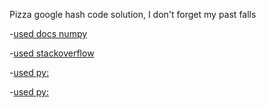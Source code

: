 Pizza google hash code solution, I don't forget my past falls


-[used docs numpy](https://docs.scipy.org/doc/numpy/reference/generated/numpy.zeros.html)

-[used stackoverflow](stackoverflow.com)

-[used py:](https://www.pythoncentral.io/pythons-range-function-explained/)

-[used py:](https://www.pythoncentral.io/pythons-range-function-explained/)
